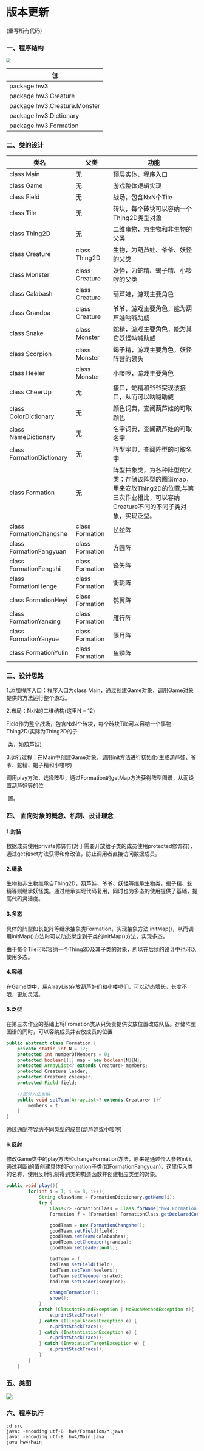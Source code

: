 # 版本更新

(重写所有代码)

### 一、程序结构

<img src="pic/structure.png" style="zoom:70%;" />	

| 包                           |
| ---------------------------- |
| package hw3                  |
| package hw3.Creature         |
| package hw3.Creature.Monster |
| package hw3.Dictionary       |
| package hw3.Formation        |

### 二、类的设计

| 类名                      | 父类            | 功能                                                         |
| ------------------------- | --------------- | ------------------------------------------------------------ |
| class Main                | 无              | 顶层实体，程序入口                                           |
| class Game                | 无              | 游戏整体逻辑实现                                             |
| class Field               | 无              | 战场，包含NxN个Tile                                          |
| class Tile                | 无              | 砖块，每个砖块可以容纳一个Thing2D类型对象                    |
| class Thing2D             | 无              | 二维事物，为生物和非生物的父类                               |
| class Creature            | class Thing2D   | 生物，为葫芦娃、爷爷、妖怪的父类                             |
| class Monster             | class Creature  | 妖怪，为蛇精、蝎子精、小喽啰的父类                           |
| class Calabash            | class Creature  | 葫芦娃，游戏主要角色                                         |
| class Grandpa             | class Creature  | 爷爷，游戏主要角色，能为葫芦娃呐喊助威                       |
| class Snake               | class Monster   | 蛇精，游戏主要角色，能为其它妖怪呐喊助威                     |
| class Scorpion            | class Monster   | 蝎子精，游戏主要角色，妖怪阵营的领头                         |
| class Heeler              | class Monster   | 小喽啰，游戏主要角色                                         |
| class CheerUp             | 无              | 接口，蛇精和爷爷实现该接口，从而可以呐喊助威                 |
| class ColorDictionary     | 无              | 颜色词典，查阅葫芦娃的可取颜色                               |
| class NameDictionary      | 无              | 名字词典，查阅葫芦娃的可取名字                               |
| class FormationDictionary | 无              | 阵型字典，查阅阵型的可取名字                                 |
| class Formation           | 无              | 阵型抽象类，为各种阵型的父类；存储该阵型的图谱map，用来安放Thing2D的位置;与第三次作业相比，可以容纳Creature不同的不同子类对象，实现泛型。 |
| class FormationChangshe   | class Formation | 长蛇阵                                                       |
| class FormationFangyuan   | class Formation | 方圆阵                                                       |
| class FormationFengshi    | class Formation | 锋矢阵                                                       |
| class FormationHenge      | class Formation | 衡轭阵                                                       |
| class FormationHeyi       | class Formation | 鹤翼阵                                                       |
| class FormationYanxing    | class Formation | 雁行阵                                                       |
| class FormationYanyue     | class Formation | 偃月阵                                                       |
| class FormationYulin      | class Formation | 鱼鳞阵                                                       |

### 三、设计思路

1.添加程序入口：程序入口为class Main，通过创建Game对象，调用Game对象提供的方法运行整个游戏。

2.布局：NxN的二维结构(这里N = 12)

​			   Field作为整个战场，包含NxN个砖块，每个砖块Tile可以容纳一个事物Thing2D(实际为Thing2D的子

​			   类，如葫芦娃)

3.运行过程：在Main中创建Game对象，调用init方法进行初始化(生成葫芦娃、爷爷、蛇精、蝎子精和小喽啰)

​					  调用play方法，选择阵型，通过Formation的getMap方法获得阵型图谱，从而设置葫芦娃等的位

​					  置。

### 四、 面向对象的概念、机制、设计理念 

#### 1.封装

数据成员使用private修饰符(对于需要开放给子类的成员使用protected修饰符)，通过get和set方法获得和修改值，防止调用者直接访问数据成员。

#### 2.继承

生物和非生物继承自Thing2D，葫芦娃、爷爷、妖怪等继承生物类，蝎子精、蛇精等则继承妖怪类。通过继承实现代码复用，同时也为多态的使用提供了基础，提高代码灵活度。

#### 3.多态

具体的阵型如长蛇阵等继承抽象类Formation，实现抽象方法 initMap()，从而调用initMap()方法时可以动态绑定到子类的initMap()方法，实现多态。

由于每个Tile可以容纳一个Thing2D及其子类的对象，所以在后续的设计中也可以使用多态。

#### 4.容器

在Game类中，用ArrayList存放葫芦娃们和小喽啰们，可以动态增长，长度不限，更加灵活。

#### 5.泛型

在第三次作业的基础上将Fromation类从只负责提供安放位置改成队伍。存储阵型图谱的同时，可以容纳成员并安放成员的位置

```java
public abstract class Formation {
    private static int N = 12;
    protected int numberOfMembers = 0;
    protected boolean[][] map = new boolean[N][N];
    protected ArrayList<? extends Creature> members;
    protected Creature leader;
    protected Creature cheeuper;
    protected Field field;
	
    //部分方法省略
    public void setTeam(ArrayList<? extends Creature> t){
        members = t;
    }
}
```

通过通配符容纳不同类型的成员(葫芦娃或小喽啰)

#### 6.反射

修改Game类中的play方法和changeFormation方法，原来是通过传入参数int i，通过判断i的值创建具体的Formation子类(如FormationFangyuan)，这里传入类的名称，使用反射机制得到类的构造函数并创建相应类型的对象。

```java
public void play(){
        for(int i = 1; i <= 8; i++){
            String className = FormationDictionary.getName(i);
            try {
                Class<?> FormationClass = Class.forName("hw4.Formation." + className);
                Formation f = (Formation) FormationClass.getDeclaredConstructor().newInstance();

                goodTeam = new FormationChangshe();
                goodTeam.setField(field);
                goodTeam.setTeam(calabashes);
                goodTeam.setCheeuper(grandpa);
                goodTeam.setLeader(null);

                badTeam = f;
                badTeam.setField(field);
                badTeam.setTeam(heelers);
                badTeam.setCheeuper(snake);
                badTeam.setLeader(scorpion);

                changeFormation();
                show();
            }
            catch (ClassNotFoundException | NoSuchMethodException e){
                e.printStackTrace();
            } catch (IllegalAccessException e) {
                e.printStackTrace();
            } catch (InstantiationException e) {
                e.printStackTrace();
            } catch (InvocationTargetException e) {
                e.printStackTrace();
            }
        }
    }
```



### 五、类图

<img src="pic/class.png" style="zoom:100%;" />

### 六、程序执行

```
cd src
javac -encoding utf-8  hw4/Formation/*.java
javac -encoding utf-8  hw4/Main.java
java hw4/Main
```

